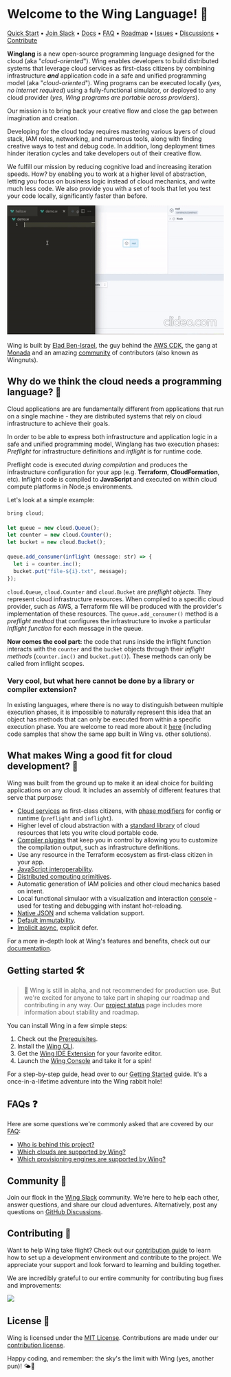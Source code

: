 # Welcome to the Wing Language! :wave:

<p align="left">
  <a href="https://docs.winglang.io/getting-started">Quick Start</a>
  ▪︎
  <a href="http://t.winglang.io/slack">Join Slack</a>
  ▪︎
  <a href="https://docs.winglang.io">Docs</a>
  ▪︎
  <a href="https://docs.winglang.io/category/faq">FAQ</a>
  ▪︎
  <a href="https://docs.winglang.io/status#roadmap">Roadmap</a>
  ▪︎
  <a href="https://github.com/winglang/wing/issues">Issues</a>
  ▪︎
  <a href="https://github.com/winglang/wing/discussions">Discussions</a>
  ▪︎
  <a href="https://docs.winglang.io/contributors/">Contribute</a>
</p>

**Winglang** is a new open-source programming language designed for the cloud (aka "*cloud-oriented*"). 
Wing enables developers to build distributed systems that leverage cloud services as first-class citizens by combining infrastructure ***and*** application code in a safe and unified programming model (aka "*cloud-oriented*").
Wing programs can be executed locally (*yes, no internet required*) using a fully-functional simulator, or deployed to any cloud provider (*yes, Wing programs are portable across providers*).

Our mission is to bring back your creative flow and close the gap between imagination and creation. 

Developing for the cloud today requires mastering various layers of cloud stack, IAM roles, networking, and numerous tools, along with finding creative ways to test and debug code. In addition, long deployment times hinder iteration cycles and take developers out of their creative flow. 

We fulfill our mission by reducing cognitive load and increasing iteration speeds. How? by enabling you to work at a higher level of abstraction, letting you focus on business logic instead of cloud mechanics, and write much less code. We also provide you with a set of tools that let you test your code locally, significantly faster than before.

<a href="https://youtu.be/vHy1TM2JzUQ" target="_blank" align="left">
    <img src="./logo/demo.gif" alt="Wing Demo" height="300px">
</a>

Wing is built by [Elad Ben-Israel](https://github.com/eladb), the guy behind the [AWS CDK](https://github.com/aws/aws-cdk), the gang at [Monada](https://monada.co) and an amazing [community](https://t.winglang.io/slack) of contributors (also known as Wingnuts).

## Why do we think the cloud needs a programming language? 🤔

Cloud applications are are fundamentally different from applications that run on a single machine - 
they are distributed systems that rely on cloud infrastructure to achieve their goals.

In order to be able to express both infrastructure and application logic in a safe and unified programming model, 
Winglang has two execution phases: *Preflight* for infrastructure definitions and *inflight* is for runtime code.

Preflight code is executed *during compilation* and produces the infrastructure configuration for your app (e.g. **Terraform**, **CloudFormation**, etc).
Inflight code is compiled to **JavaScript** and executed on within cloud compute platforms in Node.js environments.

Let's look at a simple example:

```js
bring cloud;

let queue = new cloud.Queue();
let counter = new cloud.Counter();
let bucket = new cloud.Bucket();

queue.add_consumer(inflight (message: str) => {
  let i = counter.inc();
  bucket.put("file-${i}.txt", message);
});
```

`cloud.Queue`, `cloud.Counter` and `cloud.Bucket` are *preflight objects*.
They represent cloud infrastructure resources. 
When compiled to a specific cloud provider, such as AWS, a Terraform file will be produced with the provider's implementation
of these resources. The `queue.add_consumer()` method is a *preflight method* that configures the infrastructure to
invoke a particular *inflight function* for each message in the queue.

**Now comes the cool part:** the code that runs inside the inflight function interacts with the `counter` and the `bucket` objects
through their *inflight methods* (`counter.inc()` and `bucket.put()`). These methods can only be
called from inflight scopes.

### Very cool, but what here cannot be done by a library or compiler extension?
In existing languages, where there is no way to distinguish between multiple execution phases, it is impossible to naturally represent this idea that an object has methods that can only be executed from within a specific execution phase.
You are welcome to read more about it [here](https://docs.winglang.io/faq/why-a-language) (including code samples that show the same app built in Wing vs. other solutions).

## What makes Wing a good fit for cloud development? 🌟

Wing was built from the ground up to make it an ideal choice for building applications on any cloud.
It includes an assembly of different features that serve that purpose:

* [Cloud services](https://docs.winglang.io/concepts/resources) as first-class citizens, with [phase modifiers](https://docs.winglang.io/reference/spec#13-phase-modifiers) for config or runtime (`preflight` and `inflight`).
* Higher level of cloud abstraction with a [standard library](https://docs.winglang.io/reference/wingsdk-spec) of cloud resources that lets you write cloud portable code.
* [Compiler plugins](https://docs.winglang.io/reference/compiler-plugins) that keep you in control by allowing you to customize the compilation output, such as infrastructure definitions.
* Use any resource in the Terraform ecosystem as first-class citizen in your app.
* [JavaScript interoperability](https://docs.winglang.io/reference/spec#5-interoperability).
* [Distributed computing primitives](https://docs.winglang.io/concepts/inflights).
* Automatic generation of IAM policies and other cloud mechanics based on intent.
* Local functional simulaor with a visualization and interaction [console](https://docs.winglang.io/getting-started/installation#wing-console) - used for testing and debugging with instant hot-reloading. 
* [Native JSON](https://docs.winglang.io/reference/spec#114-json-type) and schema validation support.
* [Default immutability](https://docs.winglang.io/blog/2023/02/02/good-cognitive-friction#immutable-by-default).
* [Implicit async](https://docs.winglang.io/reference/spec#113-asynchronous-model), explicit defer.

For a more in-depth look at Wing's features and benefits, check out our [documentation](https://docs.winglang.io/).

## Getting started 🛠️

> 🚧 Wing is still in alpha, and not recommended for production use. But we're excited for anyone to take part in shaping our 
> roadmap and contributing in any way. Our [project status](https://docs.winglang.io/status) page includes more information about 
> stability and roadmap.

You can install Wing in a few simple steps:

1. Check out the [Prerequisites](https://docs.winglang.io/getting-started/installation#prerequisites).
2. Install the [Wing CLI](https://docs.winglang.io/getting-started/installation#wing-cli).
3. Get the [Wing IDE Extension](https://docs.winglang.io/getting-started/installation#wing-ide-extension) for your favorite editor.
4. Launch the [Wing Console](https://docs.winglang.io/getting-started/installation#wing-console) and take it for a spin!

For a step-by-step guide, head over to our [Getting Started](https://docs.winglang.io/getting-started) guide.
It's a once-in-a-lifetime adventure into the Wing rabbit hole!

## FAQs ❓

Here are some questions we're commonly asked that are covered by our [FAQ](https://docs.winglang.io/faq):

* [Who is behind this project?](https://docs.winglang.io/faq/who-is-behind-wing)
* [Which clouds are supported by Wing?](https://docs.winglang.io/faq/supported-clouds)
* [Which provisioning engines are supported by Wing?](https://docs.winglang.io/faq/supported-provisioning-engines)

## Community 💬

Join our flock in the [Wing Slack](https://t.winglang.io/slack) community.
We're here to help each other, answer questions, and share our cloud adventures.
Alternatively, post any questions on [GitHub Discussions](https://github.com/winglang/wing/discussions).

## Contributing 🤝

Want to help Wing take flight?
Check out our [contribution guide](https://github.com/winglang/wing/blob/main/CONTRIBUTING.md) to learn how to set up a development environment and contribute to the project.
We appreciate your support and look forward to learning and building together.

We are incredibly grateful to our entire community for contributing bug fixes and improvements:

<a href="https://github.com/winglang/wing/graphs/contributors">
  <img src="https://contrib.rocks/image?repo=winglang/wing" />
</a>

## License 📜

Wing is licensed under the  [MIT License](./LICENSE.md).
Contributions are made under our [contribution license](https://docs.winglang.io/terms-and-policies/contribution-license.html).

Happy coding, and remember: the sky's the limit with Wing (yes, another pun)! 🌤️🚀

[wing slack]: https://t.winglang.io/slack
